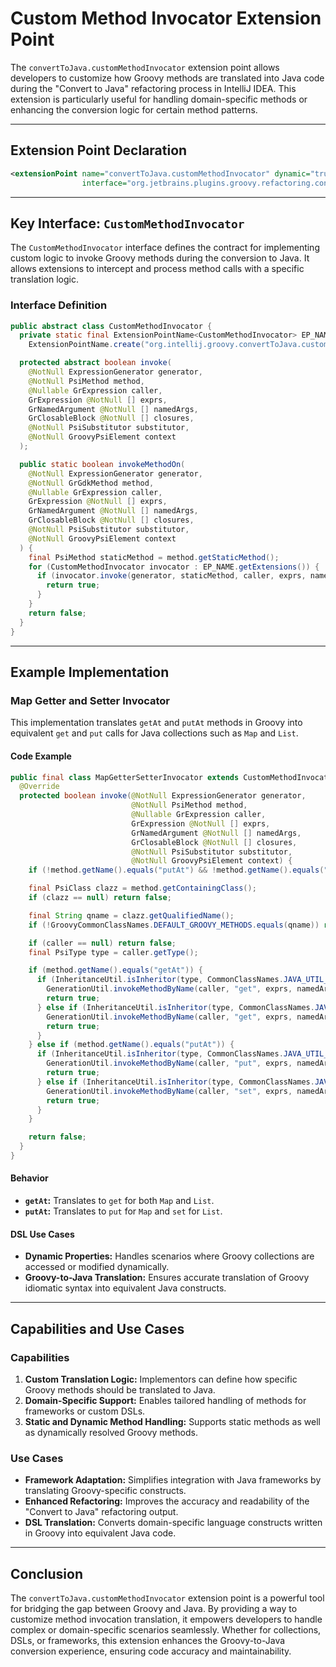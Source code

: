 # Custom Method Invocator Extension Point

The `convertToJava.customMethodInvocator` extension point allows developers to customize how Groovy methods are translated into Java code during the "Convert to Java" refactoring process in IntelliJ IDEA. This extension is particularly useful for handling domain-specific methods or enhancing the conversion logic for certain method patterns.

---

## Extension Point Declaration

```xml
<extensionPoint name="convertToJava.customMethodInvocator" dynamic="true"
                interface="org.jetbrains.plugins.groovy.refactoring.convertToJava.invocators.CustomMethodInvocator"/>
```

---

## Key Interface: `CustomMethodInvocator`

The `CustomMethodInvocator` interface defines the contract for implementing custom logic to invoke Groovy methods during the conversion to Java. It allows extensions to intercept and process method calls with a specific translation logic.

### Interface Definition

```java
public abstract class CustomMethodInvocator {
  private static final ExtensionPointName<CustomMethodInvocator> EP_NAME =
    ExtensionPointName.create("org.intellij.groovy.convertToJava.customMethodInvocator");

  protected abstract boolean invoke(
    @NotNull ExpressionGenerator generator,
    @NotNull PsiMethod method,
    @Nullable GrExpression caller,
    GrExpression @NotNull [] exprs,
    GrNamedArgument @NotNull [] namedArgs,
    GrClosableBlock @NotNull [] closures,
    @NotNull PsiSubstitutor substitutor,
    @NotNull GroovyPsiElement context
  );

  public static boolean invokeMethodOn(
    @NotNull ExpressionGenerator generator,
    @NotNull GrGdkMethod method,
    @Nullable GrExpression caller,
    GrExpression @NotNull [] exprs,
    GrNamedArgument @NotNull [] namedArgs,
    GrClosableBlock @NotNull [] closures,
    @NotNull PsiSubstitutor substitutor,
    @NotNull GroovyPsiElement context
  ) {
    final PsiMethod staticMethod = method.getStaticMethod();
    for (CustomMethodInvocator invocator : EP_NAME.getExtensions()) {
      if (invocator.invoke(generator, staticMethod, caller, exprs, namedArgs, closures, substitutor, context)) {
        return true;
      }
    }
    return false;
  }
}
```

---

## Example Implementation

### Map Getter and Setter Invocator

This implementation translates `getAt` and `putAt` methods in Groovy into equivalent `get` and `put` calls for Java collections such as `Map` and `List`.

#### Code Example

```java
public final class MapGetterSetterInvocator extends CustomMethodInvocator {
  @Override
  protected boolean invoke(@NotNull ExpressionGenerator generator,
                           @NotNull PsiMethod method,
                           @Nullable GrExpression caller,
                           GrExpression @NotNull [] exprs,
                           GrNamedArgument @NotNull [] namedArgs,
                           GrClosableBlock @NotNull [] closures,
                           @NotNull PsiSubstitutor substitutor,
                           @NotNull GroovyPsiElement context) {
    if (!method.getName().equals("putAt") && !method.getName().equals("getAt")) return false;

    final PsiClass clazz = method.getContainingClass();
    if (clazz == null) return false;

    final String qname = clazz.getQualifiedName();
    if (!GroovyCommonClassNames.DEFAULT_GROOVY_METHODS.equals(qname)) return false;

    if (caller == null) return false;
    final PsiType type = caller.getType();

    if (method.getName().equals("getAt")) {
      if (InheritanceUtil.isInheritor(type, CommonClassNames.JAVA_UTIL_MAP)) {
        GenerationUtil.invokeMethodByName(caller, "get", exprs, namedArgs, closures, generator, context);
        return true;
      } else if (InheritanceUtil.isInheritor(type, CommonClassNames.JAVA_UTIL_LIST)) {
        GenerationUtil.invokeMethodByName(caller, "get", exprs, namedArgs, closures, generator, context);
        return true;
      }
    } else if (method.getName().equals("putAt")) {
      if (InheritanceUtil.isInheritor(type, CommonClassNames.JAVA_UTIL_MAP)) {
        GenerationUtil.invokeMethodByName(caller, "put", exprs, namedArgs, closures, generator, context);
        return true;
      } else if (InheritanceUtil.isInheritor(type, CommonClassNames.JAVA_UTIL_LIST)) {
        GenerationUtil.invokeMethodByName(caller, "set", exprs, namedArgs, closures, generator, context);
        return true;
      }
    }

    return false;
  }
}
```

#### Behavior
- **`getAt`:** Translates to `get` for both `Map` and `List`.
- **`putAt`:** Translates to `put` for `Map` and `set` for `List`.

#### DSL Use Cases
- **Dynamic Properties:** Handles scenarios where Groovy collections are accessed or modified dynamically.
- **Groovy-to-Java Translation:** Ensures accurate translation of Groovy idiomatic syntax into equivalent Java constructs.

---

## Capabilities and Use Cases

### **Capabilities**
1. **Custom Translation Logic:** Implementors can define how specific Groovy methods should be translated to Java.
2. **Domain-Specific Support:** Enables tailored handling of methods for frameworks or custom DSLs.
3. **Static and Dynamic Method Handling:** Supports static methods as well as dynamically resolved Groovy methods.

### **Use Cases**
- **Framework Adaptation:** Simplifies integration with Java frameworks by translating Groovy-specific constructs.
- **Enhanced Refactoring:** Improves the accuracy and readability of the "Convert to Java" refactoring output.
- **DSL Translation:** Converts domain-specific language constructs written in Groovy into equivalent Java code.

---

## Conclusion

The `convertToJava.customMethodInvocator` extension point is a powerful tool for bridging the gap between Groovy and Java. By providing a way to customize method invocation translation, it empowers developers to handle complex or domain-specific scenarios seamlessly. Whether for collections, DSLs, or frameworks, this extension enhances the Groovy-to-Java conversion experience, ensuring code accuracy and maintainability.

